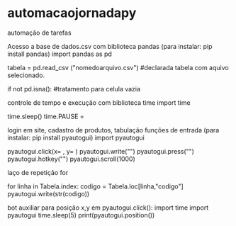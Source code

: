 # automacaojornadapy
automação de tarefas

Acesso a base de dados.csv com biblioteca pandas
(para instalar: pip install pandas)
 import pandas as pd

 tabela = pd.read_csv ("nomedoarquivo.csv") #declarada tabela com aquivo selecionado. 

 if not pd.isna():  #tratamento para celula vazia

controle de tempo e execução com biblioteca time
 import time

 time.sleep()
 time.PAUSE =


login em site, cadastro de produtos, tabulação
funções de entrada
(para instalar: pip install pyautogui)
 import pyautogui

 pyautogui.click(x= , y= )
 pyautogui.write("")
 pyautogui.press("")
 pyautogui.hotkey("")
 pyautogui.scroll(1000)

 laço de repetição for

 for linha in Tabela.index:
    codigo = Tabela.loc[linha,"codigo"]
    pyautogui.write(str(codigo))


bot auxiliar para posição x,y em pyautogui.click():
import time
import pyautogui
time.sleep(5)
print(pyautogui.position())

